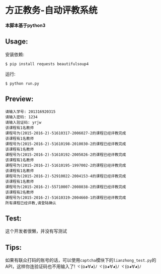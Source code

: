 方正教务-自动评教系统
=================

**本脚本基于python3**

## Usage:
安装依赖:
```
$ pip install requests beautifulsoup4  
```
运行:
```
$ python run.py
```

## Preview:
```
请输入学号: 201316920315
请输入密码: 1234
请输入验证码: yrjw
该课程有1名教师
课程号为(2015-2016-2)-51610317-2006027-2的课程已经评教完成
该课程有1名教师
课程号为(2015-2016-2)-51610198-2010030-2的课程已经评教完成
该课程有1名教师
课程号为(2015-2016-2)-51610192-2005026-2的课程已经评教完成
该课程有1名教师
课程号为(2015-2016-2)-51610195-1997002-2的课程已经评教完成
该课程有1名教师
课程号为(2015-2016-2)-52910022-2004153-4的课程已经评教完成
该课程有1名教师
课程号为(2015-2016-2)-55710007-2008038-2的课程已经评教完成
该课程有2名教师
课程号为(2015-2016-2)-51610319-2004660-1的课程已经评教完成
所有课程已经评教,请登陆确认
```

## Test:

这个开发者很懒，并没有写测试

## Tips:

如果有联众打码的账号的话，可以使用`captcha`模块下的`lianzhong_test.py`的API，这样你连验证码也不用输入了! ヾ(o◕∀◕)ﾉ ヾ(o◕∀◕)ﾉ ヾ(o◕∀◕)ﾉ

